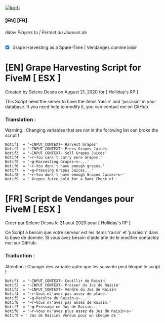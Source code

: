 [![ko-fi](https://ko-fi.com/img/githubbutton_sm.svg)](https://ko-fi.com/D1D44EGNM)

### [EN]  [FR] 

###### Allow Players to | Permet au Joueurs de 
- [x] Grape Harvesting as a Spare-Time | Vendanges comme loisir

# [EN] Grape Harvesting Script for FiveM [ ESX ]
Created by Selene Desna on August 21, 2020 for [ Holliday's RP ]

This Script need the server to have the items 'raisin' and 'jusraisin' in your database.
If you need help to modify it, you can contact me on GitHub.

### Translation :
Warning : Changing variables that are not in the following list can broke the script !
```
Notif1  = '~INPUT_CONTEXT~ Harvest Grapes'
Notif2  = '~INPUT_CONTEXT~ Press Grapes Juices'
Notif3  = '~INPUT_CONTEXT~ Sell Grapes Juices'
Notif4  = '~r~You can\'t carry more Grapes.'
Notif5  = '~g~Harvesting Grapes~s~...'
Notif6  = '~r~You don\'t have enough grapes.'
Notif7  = '~g~Pressing Grapes Juices...'
Notif8  = '~r~You don\'t have enough Grapes Juices~s~'
Notif9  = ' Grapes Juice sold for a Bank Check of '
```

# [FR] Script de Vendanges pour FiveM [ ESX ]
Creer par Selene Desna le 21 aout 2020 pour [ Holliday's RP ]

Ce Script à besoin que votre serveur est les items 'raisin' et 'jusraisin' dans la base de donnée.
Si vous avez besoin d'aide afin de le modifier contactez moi sur GitHub.

### Traduction :
Attention : Changer des variable autre que les suivante peut bloqué le script !
```
Notif1  = '~INPUT_CONTEXT~ Ceuillir du Raisin'
Notif2  = '~INPUT_CONTEXT~ Presser du Jus de Raisin'
Notif3  = '~INPUT_CONTEXT~ Vendre du Jus de Raisin'
Notif4  = '~r~Vous n\'avez pas assez de place.'
Notif5  = '~g~Recolte du Raisin~s~...'
Notif6  = '~r~Vous n\'avez pas assez de Raisin.'
Notif7  = '~g~Pressage en Jus de Raisin...'
Notif8  = '~r~Vous n\'avez plus assez de Jus de Raisin~s~'
Notif9 = ' Jus de Raisins Vendus pour un cheque de '
```

